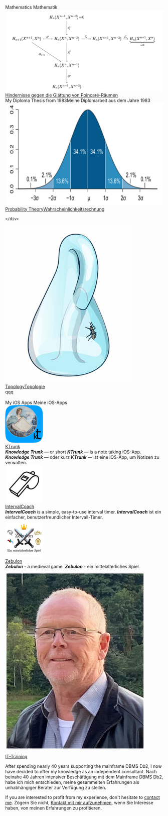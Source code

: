 <div class="hGrid">
  <div class="grid-1">
    &nbsp;
  </div>
  <div class="grid-2">
    <div class="gridHeader">
      <span class="en">Mathematics</span>
      <span class="de">Mathematik</span>
    </div>
  </div>
<div class="gridBreak"></div>
  <div class="grid-1">
    <a href="Diplomarbeit/Diplomarbeit.pdf"><img src="Diplomarbeit/KommutativesDiagramm.png" class="logo bordered"></a>
  </div>
  <div class="grid-2">
    <div class="gridTitle"><a href="Diplomarbeit/Diplomarbeit.pdf">Hindernisse gegen die Glättung von Poincaré-Räumen</a></div>
    <div class="gridDescription"><span class="en">My Diploma Thesis from 1983</span><span class="de">Meine Diplomarbeit aus dem Jahre 1983</span></div>
  </div>
<div class="gridBreak"></div>
  <div class="grid-1">
    <a href="Wahrscheinlichkeitsrechnung/index.html"><img src="Wahrscheinlichkeitsrechnung/Normalverteilung.png"></a>
  </div>
  <div class="grid-2">
    <div class="gridTitle"><a href="Wahrscheinlichkeitsrechnung/index.html"><span class="en">Probability Theory</span><span class="de">Wahrscheinlichkeitsrechnung</span></a></div>
    <div class="gridDescription">
      
    </div>
  </div>
<div class="gridBreak"></div>
  <div class="grid-1">
    <a href="Topologie/index.html"><img src="Topologie/KleinscheFlasche.jpeg" style="width:80%;"></a>
  </div>
  <div class="grid-2">
    <div class="gridTitle"><a href="Topologie/index.html"><span class="en">Topology</span><span class="de">Topologie</span></a></div>
    <div class="gridDescription">
      qqq
    </div>
  </div>
<div class="gridBreak"></div>
  
<div class="gridBreak"></div>
  <div class="grid-1">
    &nbsp;
  </div>
  <div class="grid-2">
    <div class="gridHeader">
      <span class="en">My iOS Apps</span>
      <span class="de">Meine iOS-Apps</span>
    </div>
  </div>
<div class="gridBreak"></div>
  <div class="grid-1">
    <a href="KTrunk/index.html"><img src="KTrunk/logo120.png"></a>
  </div>
  <div class="grid-2">
    <div class="gridTitle"><a href="KTrunk/index.html">KTrunk</a></div>
    <div class="gridDescription">
      <span class="en"><b><i>Knowledge Trunk</i></b> — or short <b><i>KTrunk</i></b> — is a note taking iOS-App.</span>
      <span class="de"><b><i>Knowledge Trunk</i></b> — oder kurz <b><i>KTrunk</i></b> — ist eine iOS-App, um Notizen zu verwalten.</span>
    </div>
  </div>
<div class="gridBreak"></div>
  <div class="grid-1">
    <a href="IntervalCoach/index.html"><img src="IntervalCoach/logo120.png" class="bordered"></a>
  </div>
  <div class="grid-2">
    <div class="gridTitle"><a href="IntervalCoach/index.html">IntervalCoach</a></div>
    <div class="gridDescription">
      <span class="en"><b><i>IntervalCoach</i></b> is a simple, easy-to-use interval timer.</span>
      <span class="de"><b><i>IntervalCoach</i></b> ist ein einfacher, benutzerfreundlicher Intervall-Timer.</span>
    </div>
  </div>
<div class="gridBreak"></div>
  <div class="grid-1">
    <a href="Zebulon/index.html"><img src="Zebulon/zebulon-60@2x.png" class="bordered"></a>
  </div>
  <div class="grid-2">
    <div class="gridTitle"><a href="Zebulon/index.html">Zebulon</a></div>
    <div class="gridDescription">
        <span class="en"><b><i>Zebulon</i></b> - a medieval game.</span>
        <span class="de"><b><i>Zebulon</i></b> - ein mittelalterliches Spiel.</span>
    </div>
  </div>
<div class="gridBreak"></div>

<div class="gridBreak"></div>
  <div class="grid-1">
    <p>&nbsp;<a href="IT-Training/Profile.html"><img src="IT-Training/SchuetzdellerClemens.jpg" class="bordered"></a></p>
  </div>
  <div class="grid-2">
    <div class="gridHeader">
      <a href="IT-Training/Profile.html">IT-Training</a>
    </div>
    <div class="gridDescription">
   <p>
      <span class="en">After spending nearly 40 years supporting the mainframe DBMS Db2, I now have decided to offer my knowledge as an independent consultant.</span>
      <span class="de">Nach beinahe 40 Jahren intensiver Beschäftigung mit dem Mainframe DBMS Db2, habe ich mich entschieden, meine gesammelten Erfahrungen als unhabhängiger Berater zur Verfügung zu stellen.</span>
    </p>
    <p>
      <span class="en">If you are interested to profit from my experience, don't hesitate to <a href="mailto:cl.schuetzdeller@icloud.com">contact me</a>.</span>
      <span class="de">Zögern Sie nicht, <a href="mailto:cl.schuetzdeller@icloud.com">Kontakt mit mir aufzunehmen</a>, wenn Sie Interesse haben, von meinen Erfahrungen zu profitieren.</span>
    </p>
    </div>

</div>


